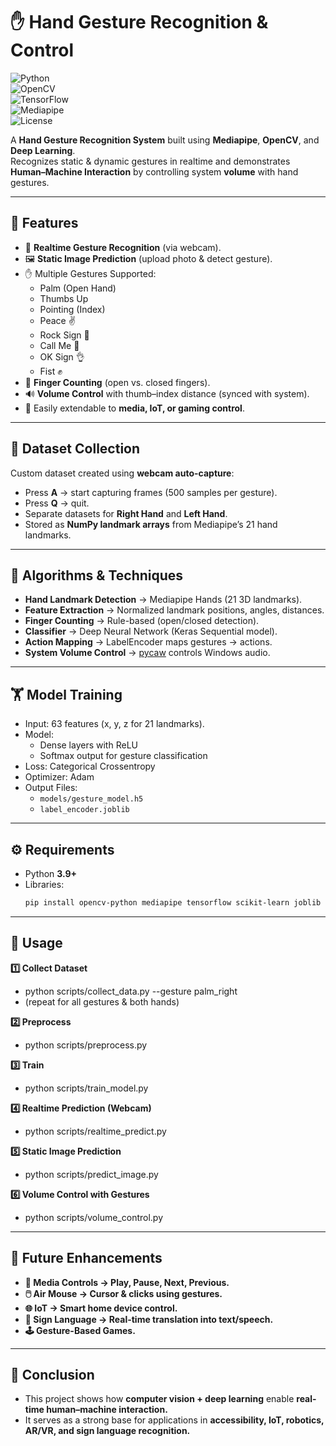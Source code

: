 # ✋ Hand Gesture Recognition & Control

![Python](https://img.shields.io/badge/Python-3.9%2B-blue)  
![OpenCV](https://img.shields.io/badge/OpenCV-Enabled-green)  
![TensorFlow](https://img.shields.io/badge/TensorFlow-2.x-orange)  
![Mediapipe](https://img.shields.io/badge/Mediapipe-Hands-red)  
![License](https://img.shields.io/badge/License-MIT-lightgrey)

A **Hand Gesture Recognition System** built using **Mediapipe**, **OpenCV**, and **Deep Learning**.  
Recognizes static & dynamic gestures in realtime and demonstrates **Human–Machine Interaction** by controlling system **volume** with hand gestures.

---

## 📌 Features
- 🎥 **Realtime Gesture Recognition** (via webcam).  
- 🖼️ **Static Image Prediction** (upload photo & detect gesture).  
- ✋ Multiple Gestures Supported:  
  - Palm (Open Hand)  
  - Thumbs Up  
  - Pointing (Index)  
  - Peace ✌️  
  - Rock Sign 🤘  
  - Call Me 🤙  
  - OK Sign 👌  
  - Fist ✊  
- 🔢 **Finger Counting** (open vs. closed fingers).  
- 🔊 **Volume Control** with thumb–index distance (synced with system).  
- 📡 Easily extendable to **media, IoT, or gaming control**.  

---

## 📂 Dataset Collection
Custom dataset created using **webcam auto-capture**:
- Press **A** → start capturing frames (500 samples per gesture).  
- Press **Q** → quit.  
- Separate datasets for **Right Hand** and **Left Hand**.  
- Stored as **NumPy landmark arrays** from Mediapipe’s 21 hand landmarks.  

---

## 🧠 Algorithms & Techniques
- **Hand Landmark Detection** → Mediapipe Hands (21 3D landmarks).  
- **Feature Extraction** → Normalized landmark positions, angles, distances.  
- **Finger Counting** → Rule-based (open/closed detection).  
- **Classifier** → Deep Neural Network (Keras Sequential model).  
- **Action Mapping** → LabelEncoder maps gestures → actions.  
- **System Volume Control** → [pycaw](https://github.com/AndreMiras/pycaw) controls Windows audio.  

---

## 🏋️ Model Training
- Input: 63 features (x, y, z for 21 landmarks).  
- Model:  
  - Dense layers with ReLU  
  - Softmax output for gesture classification  
- Loss: Categorical Crossentropy  
- Optimizer: Adam  
- Output Files:  
  - `models/gesture_model.h5`  
  - `label_encoder.joblib`  

---

## ⚙️ Requirements
- Python **3.9+**  
- Libraries:
  ```bash
  pip install opencv-python mediapipe tensorflow scikit-learn joblib pycaw comtypes numpy

---

## 🚀 Usage
**1️⃣ Collect Dataset**
- python scripts/collect_data.py --gesture palm_right
- (repeat for all gestures & both hands)

**2️⃣ Preprocess**
- python scripts/preprocess.py

**3️⃣ Train**
- python scripts/train_model.py

**4️⃣ Realtime Prediction (Webcam)**
- python scripts/realtime_predict.py

**5️⃣ Static Image Prediction**
- python scripts/predict_image.py

**6️⃣ Volume Control with Gestures**
- python scripts/volume_control.py

---

## 🔮 Future Enhancements

- **🎵 Media Controls → Play, Pause, Next, Previous.**
- **🖱️ Air Mouse → Cursor & clicks using gestures.**
- **🌐 IoT → Smart home device control.**
- **🧏 Sign Language → Real-time translation into text/speech.**
- **🕹️ Gesture-Based Games.**

---

## 📜 Conclusion

- This project shows how **computer vision + deep learning** enable **real-time human–machine interaction.**
- It serves as a strong base for applications in **accessibility, IoT, robotics, AR/VR, and sign language recognition.**
